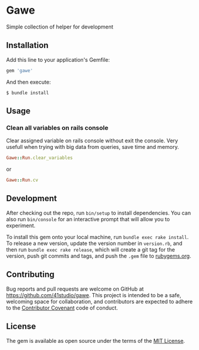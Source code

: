 # Gawe

Simple collection of helper for development

## Installation

Add this line to your application's Gemfile:

```ruby
gem 'gawe'
```

And then execute:

    $ bundle install

## Usage

### Clean all variables on rails console

Clear assigned variable on rails console without exit the console. Very usefull when trying with big data from queries, save time and memory.

```ruby
Gawe::Run.clear_variables
```

or

```ruby
Gawe::Run.cv
```

## Development

After checking out the repo, run `bin/setup` to install dependencies. You can also run `bin/console` for an interactive prompt that will allow you to experiment.

To install this gem onto your local machine, run `bundle exec rake install`. To release a new version, update the version number in `version.rb`, and then run `bundle exec rake release`, which will create a git tag for the version, push git commits and tags, and push the `.gem` file to [rubygems.org](https://rubygems.org).

## Contributing

Bug reports and pull requests are welcome on GitHub at https://github.com/41studio/gawe. This project is intended to be a safe, welcoming space for collaboration, and contributors are expected to adhere to the [Contributor Covenant](http://contributor-covenant.org) code of conduct.


## License

The gem is available as open source under the terms of the [MIT License](http://opensource.org/licenses/MIT).

